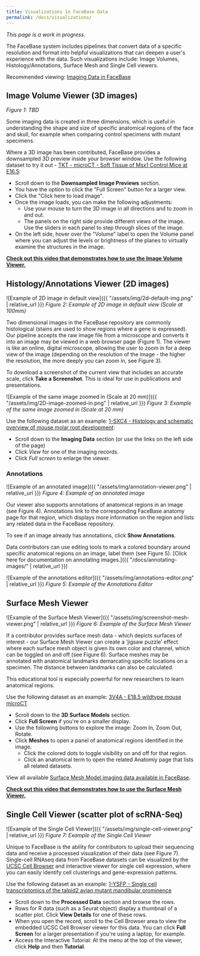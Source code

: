 ```yaml
---
title: Visualizations in FaceBase Data
permalink: /docs/visualizations/
---
```


_This page is a work in progress._

The FaceBase system includes pipelines that convert data of a specific resolution and format into helpful visualizations that can deepen a user's experience with the data. Such visualizations include: Image Volumes, Histology/Annotations, Surface Mesh and Single Cell viewers.

Recommended viewing: <a href="https://www.youtube.com/watch?v=XwTeM8QnrmQ&t=3s" target="_blank">Imaging Data in FaceBase</a>

## Image Volume Viewer (3D images)

*Figure 1: TBD*

Some imaging data is created in three dimensions, which is useful in understanding the shape and size of specific anatomical regions of the face and skull, for example when comparing control specimens with mutant specimens.

Where a 3D image has been contributed, FaceBase provides a downsampled 3D preview inside your browser window.  Use the following dataset to try it out - [TKT - microCT - Soft Tissue of Msx1 Control Mice at E16.5](https://www.facebase.org/chaise/record/#1/isa:dataset/RID=TKT):

- Scroll down to the **Downsampled Image Previews** section.
- You have the option to click the "Full Screen" button for a larger view.
- Click the "Click here to load image".
- Once the image loads, you can make the following adjustments:
    - Use your mouse to turn the 3D image in all directions and to zoom in and out.
    - The panels on the right side provide different views of the image. Use the sliders in each panel to step through slices of the image.
- On the left side, hover over the "Volume" label to open the Volume panel where you can adjust the levels or brightness of the planes to virtually examine the structures in the image.

<a href="https://youtu.be/6G6eVzWoMz4" target="_blank">**Check out this video that demonstrates how to use the Image Volume Viewer.**</a>

## Histology/Annotations Viewer (2D images)

![Example of 2D image in default view]({{ "/assets/img/2d-default-img.png" | relative_url }})
*Figure 2: Example of 2D image in default view (Scale at 100mm)*

Two dimensional images in the FaceBase repository are commonly histological (stains are used to show regions where a gene is expressed). Our pipeline accepts the raw image file from a microscope and converts it into an image may be viewed in a web browser page (Figure 1). The viewer is like an online, digital microscope, allowing the user to zoom in for a deep view of the image (depending on the resolution of the image - the higher the resolution, the more deeply you can zoom in, see Figure 3).

To download a screenshot of the current view that includes an accurate scale, click **Take a Screenshot**. This is ideal for use in publications and presentations.

![Example of the same image zoomed in (Scale at 20 mm)]({{ "/assets/img/2D-image-zoomed-in.png" | relative_url }})
*Figure 3: Example of the same image zoomed in (Scale at 20 mm)*

Use the following dataset as an example: [1-SXC4 - Histology and schematic overview of mouse molar root development](https://www.facebase.org/chaise/record/#1/isa:dataset/RID=1-SXC4):
- Scroll down to the **Imaging Data** section (or use the links on the left side of the page)
- Click *View* for one of the imaging records.
- Click *Full screen* to enlarge the viewer.

### Annotations

![Example of an annotated image]({{ "/assets/img/annotation-viewer.png" | relative_url }})
*Figure 4: Example of an annotated image*

Our viewer also supports annotations of anatomical regions in an image (see Figure 4). Annotations link to the corresponding FaceBase anatomy page for that region, which displays more information on the region and lists any related data in the FaceBase repository.

To see if an image already has annotations, click **Show Annotations**.

Data contributors can use editing tools to mark a colored boundary around specific anatomical regions on an image, label them (see Figure 5). [Click here for documentation on annotating images.]({{ "/docs/annotating-images/" | relative_url }})

![Example of the annotations editor]({{ "/assets/img/annotations-editor.png" | relative_url }})
*Figure 5: Example of the Annotations Editor*

## Surface Mesh Viewer

![Example of the Surface Mesh Viewer]({{ "/assets/img/screenshot-mesh-viewer.png" | relative_url }})
*Figure 6: Example of the Surface Mesh Viewer*

If a contributor provides surface mesh data - which depicts surfaces of interest  - our Surface Mesh Viewer can create a ‘jigsaw puzzle’ effect where each surface mesh object is given its own color and channel, which can be toggled on and off (see Figure 6). Surface meshes may be annotated with anatomical landmarks demarcating specific locations on a specimen. The distance between landmarks can also be calculated.

This educational tool is especially powerful for new researchers to learn anatomical regions.

Use the following dataset as an example: [3V4A - E18.5 wildtype mouse microCT](https://www.facebase.org/id/3V4A)

- Scroll down to the **3D Surface Models** section.
- Click **Full Screen** if you're on a smaller display.
- Use the following buttons to explore the image: Zoom In, Zoom Out, Rotate.
- Click **Meshes** to open a panel of anatomical regions identified in the image.
    - Click the colored dots to toggle visibility on and off for that region.
    - Click an anatomical term to open the related Anatomiy page that lists all related datasets.

View all available <a href="https://www.facebase.org/chaise/recordset/#1/viz:model@sort(RID)">Surface Mesh Model imaging data available in FaceBase</a>.


<a href="https://youtu.be/B_glpcYuspo" target="_blank">**Check out this video that demonstrates how to use the Surface Mesh Viewer.**</a>

## Single Cell Viewer (scatter plot of scRNA-Seq)

![Example of the Single Cell Viewer]({{ "/assets/img/single-cell-viewer.png" | relative_url }})
*Figure 7: Example of the Single Cell Viewer*

Unique to FaceBase is the ability for contributors to upload their sequencing data and receive a processed visualization of their data (see Figure 7). Single-cell RNAseq data from FaceBase datasets can be visualized by the [UCSC Cell Browser](https://cells.ucsc.edu/) and interactive viewer for single cell expression, where you can easily identify cell clusterings and gene-expression patterns.

Use the following dataset as an example: [1-YSFP - Single cell transcriptomics of the talpid2 avian mutant mandibular prominence](https://www.facebase.org/chaise/record/#1/isa:dataset/RID=1-YSFP)

- Scroll down to the **Processed Data** section and browse the rows.
- Rows for R data (such as a Seurat object) display a thumbnail of a scatter plot. Click **View Details** for one of these rows.
- When you open the record, scroll to the Cell Browser area to view the embedded UCSC Cell Browser viewer for this data. You can click **Full Screen** for a larger presentation if you're using a laptop, for example.
- Access the Interactive Tutorial: At the menu at the top of the viewer, click **Help** and then **Tutorial**.
